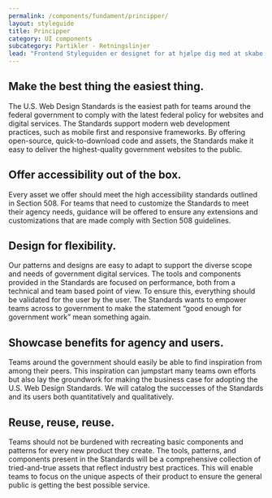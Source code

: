 ```yaml
---
permalink: /components/fundament/principper/
layout: styleguide
title: Principper
category: UI components
subcategory: Partikler - Retningslinjer
lead: "Frontend Styleguiden er designet for at hjælpe dig med at skabe bedre brugeroplevelser for danskerne. Her er hvordan Frontend Styleguiden kan hjælpe dig:"
---
```



<div class="usa-grid-full">
  <div class="usa-width-one-half">
    <h2>Make the best thing the easiest thing.</h2>
    <p>The U.S. Web Design Standards is the easiest path for teams around the federal government to comply with the latest federal policy for websites and digital services. The Standards support modern web development practices, such as mobile first and responsive frameworks. By offering open-source, quick-to-download code and assets, the Standards make it easy to deliver the highest-quality government websites to the public.</p>
  </div>
  <div class="usa-width-one-half">
    <h2>Offer accessibility out of the box.</h2>
    <p>Every asset we offer should meet the high accessibility standards outlined in Section 508. For teams that need to customize the Standards to meet their agency needs, guidance will be offered to ensure any extensions and customizations that are made comply with Section 508 guidelines.</p>
  </div>
</div>
<div class="usa-grid-full">
  <div class="usa-width-one-half">
    <h2>Design for flexibility.</h2>
    <p>Our patterns and designs are easy to adapt to support the diverse scope and needs of government digital services. The tools and components provided in the Standards are focused on performance, both from a technical and team based point of view. To ensure this, everything should be validated for the user by the user. The Standards wants to empower teams across to government to make the statement “good enough for government work” mean something again.</p>
  </div>
  <div class="usa-width-one-half">
    <h2>Showcase benefits for agency and users.</h2>
    <p>Teams around the government should easily be able to find inspiration from among their peers. This inspiration can jumpstart many teams own efforts but also lay the groundwork for making the business case for adopting the U.S. Web Design Standards. We will catalog the successes of the Standards and its users both quantitatively and qualitatively.</p>
  </div>
</div>
<div class="usa-grid-full">
  <div class="usa-width-one-half">
    <h2>Reuse, reuse, reuse.</h2>
    <p>Teams should not be burdened with recreating basic components and patterns for every new product they create. The tools, patterns, and components present in the Standards will be a comprehensive collection of tried-and-true assets that reflect industry best practices. This will enable teams to focus on the unique aspects of their product to ensure the general public is getting the best possible service.</p>
  </div>
</div>
